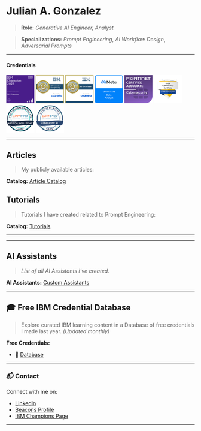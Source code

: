 # Julian A. Gonzalez
>**Role:**
*Generative AI Engineer, Analyst*  

>**Specializations:** 
*Prompt Engineering*, *AI Workflow Design*, *Adversarial Prompts*

---
#### **Credentials**
<p align="left">
  <img src="https://raw.githubusercontent.com/Jewelzufo/.github.io/main/champion%20badge.png" alt="IBM Champion 2025" width="75"/>
   <img src="https://github.com/Jewelzufo/.github.io/blob/main/genai%20engineering.png" alt="GenAI Engineering" width="75"/>
     <img src="https://github.com/Jewelzufo/.github.io/blob/main/ibm-ai-developer-professional-certificate.png" alt="IBM AI Developer Professional Certificate" width="75"/>
       <img src="https://github.com/Jewelzufo/.github.io/blob/main/meta%20data%20analyst.png" alt="Meta Data Analyst" width="75"/>
                <img src="https://github.com/Jewelzufo/.github.io/blob/main/fortinet%20fca.png" alt ="Fortinet Certified Associate" width="75"/>
          <img src="https://github.com/Jewelzufo/.github.io/blob/main/google%20cybersecurity.png" alt="Google Cybersecurity" width="75"/>
           <img src="https://github.com/Jewelzufo/.github.io/blob/main/AI%20cert.png" alt="Artificial Intelligence Professional Certification" width="75"/>
             <img src="https://github.com/Jewelzufo/.github.io/blob/main/genai%20cert.png" alt="Generative AI Certification" width="75"/>
</p>




---

## Articles

>My publicly available articles:


**Catalog:**
[Article Catalog](Article-Iterative-AI-Workflows.md)


## Tutorials

>Tutorials I have created related to Prompt Engineering: 

**Catalog:**
[Tutorials](https://github.com/Jewelzufo/.github.io/blob/81330effc9017a50ea764caa53e73f4de6ab69da/tutorials.md)


---

---
 
## AI Assistants

>*List of all AI Assistants i've created.*

**AI Assistants:**
[Custom Assistants](assistants.md)





---

## 🎓 Free IBM Credential Database

>Explore curated IBM learning content in a Database of free credentials I made last year. *(Updated monthly)*

**Free Credentials:**
- 📘 [Database](https://freeibmlearning.notion.site/1883dd4caa4080d9b590eee183db52c1?v=1903dd4caa40802e99dd000c7073bb17)


---

### 📬 Contact

Connect with me on:
- [LinkedIn](https://www.linkedin.com/in/julian-g-7b533129a/)
- [Beacons Profile](https://www.beacons.ai/julian.gonzalez)
- [IBM Champions Page](https://community.ibm.com/community/user//expert/juliangonzalez)

---

